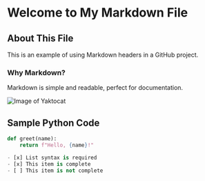 # Welcome to My Markdown File

## About This File

This is an example of using Markdown headers in a GitHub project.

### Why Markdown?

Markdown is simple and readable, perfect for documentation.

![Image of Yaktocat](https://octodex.github.com/images/yaktocat.png)

## Sample Python Code

```python
def greet(name):
    return f"Hello, {name}!"

- [x] List syntax is required
- [x] This item is complete
- [ ] This item is not complete

